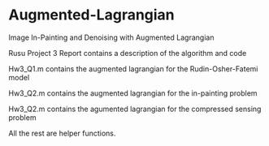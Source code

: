 # Augmented-Lagrangian
Image In-Painting and Denoising with Augmented Lagrangian

Rusu Project 3 Report contains a description of the algorithm and code

Hw3_Q1.m contains the augmented lagrangian for the Rudin-Osher-Fatemi model

Hw3_Q2.m contains the augmented lagrangian for the in-painting problem

Hw3_Q2.m contains the agumented lagrangian for the compressed sensing problem

All the rest are helper functions.

